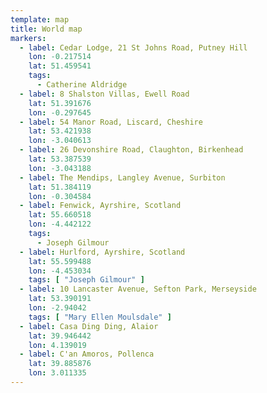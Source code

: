 ```yaml
---
template: map
title: World map
markers:
  - label: Cedar Lodge, 21 St Johns Road, Putney Hill
    lon: -0.217514
    lat: 51.459541
    tags:
      - Catherine Aldridge
  - label: 8 Shalston Villas, Ewell Road
    lat: 51.391676
    lon: -0.297645
  - label: 54 Manor Road, Liscard, Cheshire
    lat: 53.421938
    lon: -3.040613
  - label: 26 Devonshire Road, Claughton, Birkenhead
    lat: 53.387539
    lon: -3.043188
  - label: The Mendips, Langley Avenue, Surbiton
    lat: 51.384119
    lon: -0.304584
  - label: Fenwick, Ayrshire, Scotland
    lat: 55.660518
    lon: -4.442122
    tags:
      - Joseph Gilmour
  - label: Hurlford, Ayrshire, Scotland
    lat: 55.599488
    lon: -4.453034
    tags: [ "Joseph Gilmour" ]
  - label: 10 Lancaster Avenue, Sefton Park, Merseyside
    lat: 53.390191
    lon: -2.94042
    tags: [ "Mary Ellen Moulsdale" ]
  - label: Casa Ding Ding, Alaior
    lat: 39.946442
    lon: 4.139019
  - label: C'an Amoros, Pollenca
    lat: 39.885876
    lon: 3.011335
---
```

